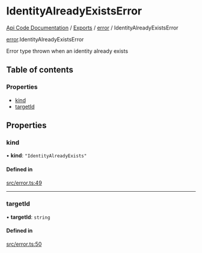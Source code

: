 # IdentityAlreadyExistsError
 
[Api Code Documentation](../README.md) / [Exports](../modules.md) / [error](../modules/error.md) / IdentityAlreadyExistsError

[error](../modules/error.md).IdentityAlreadyExistsError

Error type thrown when an identity already exists

## Table of contents

### Properties

- [kind](error.IdentityAlreadyExistsError.md#kind)
- [targetId](error.IdentityAlreadyExistsError.md#targetid)

## Properties

### kind

• **kind**: ``"IdentityAlreadyExists"``

#### Defined in

[src/error.ts:49](https://github.com/openkfw/TruBudget/blob/90402cb/api/src/error.ts#L49)

___

### targetId

• **targetId**: `string`

#### Defined in

[src/error.ts:50](https://github.com/openkfw/TruBudget/blob/90402cb/api/src/error.ts#L50)
